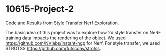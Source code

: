 # 10615-Project-2
Code and Results from Style Transfer Nerf Exploration.

The basic idea of this project was to explore how 2d style transfer on NeRF training data impacts the rendering of the object.
We used https://github.com/NVlabs/instant-ngp for Nerf.
For style transfer, we used STROTSS https://github.com/futscdav/strotss.
